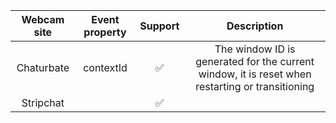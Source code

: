 | Webcam site     | Event property    | Support    | Description    |
| :---:           | :---:             | :---:      | :---:          |
| Chaturbate      | contextId         | ✅         | The window ID is generated for the current window, it is reset when restarting or transitioning
| Stripchat       |                   | ✅         |
